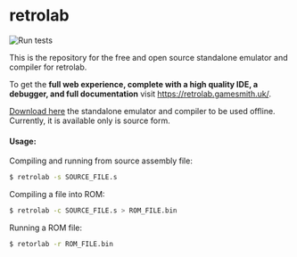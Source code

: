 # retrolab

![Run tests](https://github.com/gamesmith-uk/retrolab-engine/workflows/Run%20tests/badge.svg)

This is the repository for the free and open source standalone emulator and compiler for
retrolab.

To get the **full web experience, complete with a high quality IDE, a debugger, and full
documentation** visit https://retrolab.gamesmith.uk/.

[Download here](https://github.com/gamesmith-uk/retrolab-engine/releases/latest/) the
standalone emulator and compiler to be used offline. Currently, it is available only is
source form.

#### Usage:

Compiling and running from source assembly file:

```bash
$ retrolab -s SOURCE_FILE.s
```

Compiling a file into ROM:

```bash
$ retrolab -c SOURCE_FILE.s > ROM_FILE.bin
```

Running a ROM file:

```bash
$ retorlab -r ROM_FILE.bin
```
